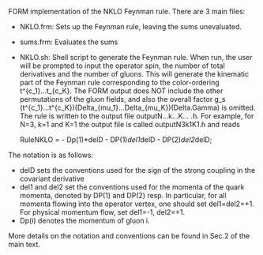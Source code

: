 FORM implementation of the NKLO Feynman rule. There are 3 main files:

* NKLO.frm: Sets up the Feynman rule, leaving the sums unevaluated.
* sums.frm: Evaluates the sums
* NKLO.sh: Shell script to generate the Feynman rule. When run, the user will be prompted to input the operator spin, the number of total derivatives and the number of gluons. This will generate the kinematic part of the Feynman rule corresponding
  to the color-ordering t^{c_1}...t_{c_K}. The FORM output does NOT include the other permutations of the gluon fields, and also the overall factor g_s (t^{c_1}...t^{c_K})(Delta_{mu_1}...Delta_{mu_K})(Delta.Gamma) is omitted. The rule is written to
  the output file outputN...k...K... .h. For example, for N=3, k=1 and K=1 the output file is called outputN3k1K1.h and reads

  RuleNKLO =
       - Dp(1)*delD - DP(1)*del1*delD - DP(2)*del2*delD;

The notation is as follows:

* delD sets the conventions used for the sign of the strong coupling in the covariant derivative
* del1 and del2 set the conventions used for the momenta of the quark momenta, denoted by DP(1) and DP(2) resp. In particular, for all momenta flowing into the operator vertex, one should set del1=del2=+1. For physical momentum flow, set
  del1=-1, del2=+1.
* Dp(i) denotes the momentum of gluon i.

More details on the notation and conventions can be found in Sec.2 of the main text.
